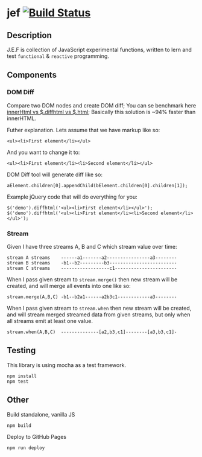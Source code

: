 # jef [![Build Status](https://travis-ci.org/widmogrod/jef.svg?branch=master)](https://travis-ci.org/widmogrod/jef)

## Description

J.E.F is collection of JavaScript experimental functions, written to lern and test `functional` & `reactive` programming.

## Components
### DOM Diff

Compare two DOM nodes and create DOM diff;
You can se benchmark here [innerHtml vs $.diffhtml vs $.html](http://jsperf.com/innerhtml-vs-dom-diff);
Basically this solution is ~94% faster than innerHTML.

Futher explanation.
Lets assume that we have markup like so:

```
<ul><li>First element</li></ul>
```

And you want to change it to:
```
<ul><li>First element</li><li>Second element</li></ul>
```

DOM Diff tool will generate diff like so:
```
aElement.children[0].appendChild(bElement.children[0].children[1]);
```

Example jQuery code that will do everything for you:
```
$('demo').diffhtml('<ul><li>First element</li></ul>');
$('demo').diffhtml('<ul><li>First element</li><li>Second element</li></ul>');
```


### Stream

Given I have three streams A, B and C which stream value over time:
```
stream A streams    ------a1-------a2----------------a3--------
stream B streams    -b1--b2---------b3-------------------------
stream C streams    ------------------c1-----------------------
```

When I pass given stream to `stream.merge()` then new stream will be created,
and will merge all events into one like so:
```
stream.merge(A,B,C) -b1--b2a1------a2b3c1------------a3--------
```

When I pass given stream to `stream.when` then new stream will be created,
and will stream merged streamed data from given streams, but only when all streams emit at least one value.
```
stream.when(A,B,C)  --------------[a2,b3,c1]--------[a3,b3,c1]-
```

## Testing

This library is using mocha as a test framework.

```
npm install
npm test
```

## Other

Build standalone, vanilla JS
```
npm build
```

Deploy to GitHub Pages
```
npm run deploy
```

